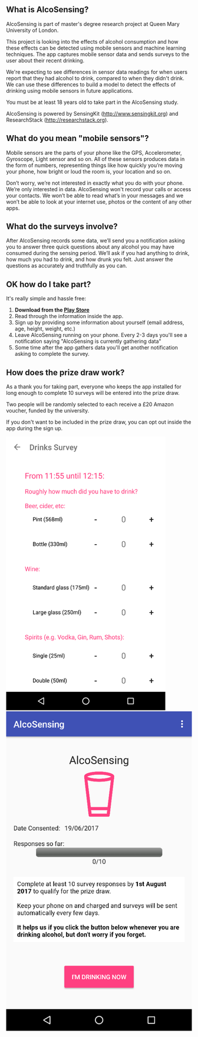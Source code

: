 ## What is AlcoSensing?

AlcoSensing is part of master's degree research project at Queen Mary University of London.

This project is looking into the effects of alcohol consumption and how these effects can be detected using mobile sensors and machine learning techniques. The app captures mobile sensor data and sends surveys to the user about their recent drinking.

We're expecting to see differences in sensor data readings for when users report that they had alcohol to drink, compared to when they didn't drink. We can use these differences to build a model to detect the effects of drinking using mobile sensors in future applications.

You must be at least 18 years old to take part in the AlcoSensing study.

AlcoSensing is powered by SensingKit (<http://www.sensingkit.org>) and ResearchStack (<http://researchstack.org>).

## What do you mean "mobile sensors"?

Mobile sensors are the parts of your phone like the GPS, Accelerometer, Gyroscope, Light sensor and so on. All of these sensors produces data in the form of numbers, representing things like how quickly you’re moving your phone, how bright or loud the room is, your location and so on. 

Don’t worry, we’re not interested in exactly what you do with your phone. We’re only interested in data. AlcoSensing won't record your calls or access your contacts. We won’t be able to read what’s in your messages and we won’t be able to look at your internet use, photos or the content of any other apps.

## What do the surveys involve?

After AlcoSensing records some data, we’ll send you a notification asking you to answer three quick questions about any alcohol you may have consumed during the sensing period. We’ll ask if you had anything to drink, how much you had to drink, and how drunk you felt. Just answer the questions as accurately and truthfully as you can.

## OK how do I take part?

It's really simple and hassle free:
1. **Download from the [Play Store](https://play.google.com/store/apps/details?id=com.joedarby.alcosensing1)**
2. Read through the information inside the app.
3. Sign up by providing some information about yourself (email address, age, height, weight, etc.)
4. Leave AlcoSensing running on your phone. Every 2-3 days you'll see a notification saying "AlcoSensing is currently gathering data"
5. Some time after the app gathers data you'll get another notification asking to complete the survey.

## How does the prize draw work?

As a thank you for taking part, everyone who keeps the app installed for long enough to complete 10 surveys will be entered into the prize draw.

Two people will be randomly selected to each receive a £20 Amazon voucher, funded by the university.

If you don't want to be included in the prize draw, you can opt out inside the app during the sign up.

![](/main.png) ![](/survey.png)
